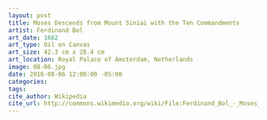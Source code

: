```yaml
---
layout: post
title: Moses Descends from Mount Siniai with the Ten Commandments
artist: Ferdinand Bol
art_date: 1662
art_type: Oil on Canvas
art_size: 42.3 cm x 28.4 cm
art_location: Royal Palace of Amsterdam, Netherlands
image: 08-06.jpg
date: 2016-08-06 12:00:00 -05:00
categories:
tags:
cite_author: Wikipedia
cite_url: http://commons.wikimedia.org/wiki/File:Ferdinand_Bol_-_Moses_descends_from_Mount_Siniai_with_the_Ten_Commandments_-_Google_Art_Project.jpg
---
```

